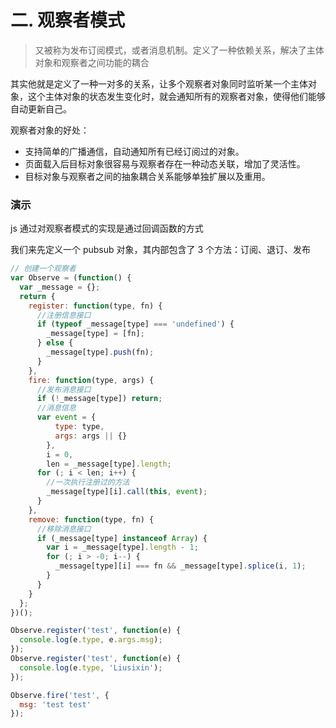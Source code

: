 # 二. 观察者模式

> 又被称为发布订阅模式，或者消息机制。定义了一种依赖关系，解决了主体对象和观察者之间功能的耦合

其实他就是定义了一种一对多的关系，让多个观察者对象同时监听某一个主体对象，这个主体对象的状态发生变化时，就会通知所有的观察者对象，使得他们能够自动更新自己。

观察者对象的好处：

- 支持简单的广播通信，自动通知所有已经订阅过的对象。
- 页面载入后目标对象很容易与观察者存在一种动态关联，增加了灵活性。
- 目标对象与观察者之间的抽象耦合关系能够单独扩展以及重用。

### 演示

js 通过对观察者模式的实现是通过回调函数的方式

我们来先定义一个 pubsub 对象，其内部包含了 3 个方法：订阅、退订、发布

```js
// 创建一个观察者
var Observe = (function() {
  var _message = {};
  return {
    register: function(type, fn) {
      //注册信息接口
      if (typeof _message[type] === 'undefined') {
        _message[type] = [fn];
      } else {
        _message[type].push(fn);
      }
    },
    fire: function(type, args) {
      //发布消息接口
      if (!_message[type]) return;
      //消息信息
      var event = {
          type: type,
          args: args || {}
        },
        i = 0,
        len = _message[type].length;
      for (; i < len; i++) {
        //一次执行注册过的方法
        _message[type][i].call(this, event);
      }
    },
    remove: function(type, fn) {
      //移除消息接口
      if (_message[type] instanceof Array) {
        var i = _message[type].length - 1;
        for (; i > -0; i--) {
          _message[type][i] === fn && _message[type].splice(i, 1);
        }
      }
    }
  };
})();

Observe.register('test', function(e) {
  console.log(e.type, e.args.msg);
});
Observe.register('test', function(e) {
  console.log(e.type, 'Liusixin');
});

Observe.fire('test', {
  msg: 'test test'
});
```
